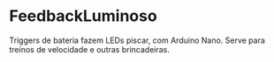 # FeedbackLuminoso
Triggers de bateria fazem LEDs piscar, com Arduino Nano. Serve para treinos de velocidade e outras brincadeiras.
